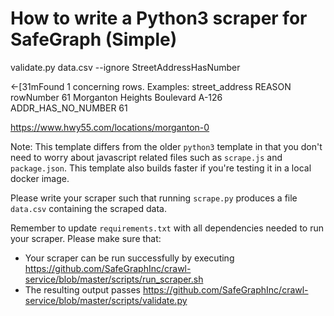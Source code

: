 # How to write a Python3 scraper for SafeGraph (Simple)

validate.py data.csv --ignore StreetAddressHasNumber

←[31mFound 1 concerning rows. Examples:
                       street_address              REASON  rowNumber
61  Morganton Heights Boulevard A-126  ADDR_HAS_NO_NUMBER         61

https://www.hwy55.com/locations/morganton-0

Note: This template differs from the older `python3` template in that you don't need to worry about javascript related files such as `scrape.js` and `package.json`. This template also builds faster if you're testing it in a local docker image.

Please write your scraper such that running `scrape.py` produces a file `data.csv` containing the scraped data.

Remember to update `requirements.txt` with all dependencies needed to run your scraper. 
Please make sure that:
* Your scraper can be run successfully by executing https://github.com/SafeGraphInc/crawl-service/blob/master/scripts/run_scraper.sh 
* The resulting output passes https://github.com/SafeGraphInc/crawl-service/blob/master/scripts/validate.py
